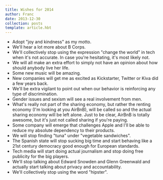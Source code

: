 ```yaml
---
title: Wishes for 2014
author: Franc
date: 2013-12-30
collection: posts
template: article.hbt
---
```


* Adopt "joy and kindness" as my motto.
* We'll hear a lot more about B Corps.
* We'll collectively stop using the expression "change the world" in tech when it's not accurate. In case you're hesitating, it's most likely not.
* We will all make an extra effort to simply not have an opinion about how should anybody live her life.
* Some new music will be amazing. 
* New companies will get me as excited as Kickstarter, Twitter or Kiva did a few years back.
* We'll be extra vigilant to point out when our behavior is reinforcing any type of discrimination.
* Gender issues and sexism will see a real involvement from men.
* What's really not part of the sharing economy, but rather the renting economy (I'm looking at you AirBnB), will be called so and the actual sharing economy will be left alone. Just to be clear, AirBnB is totally awesome, but it's just not called sharing if you're paying.
* Some company will emerge that challenges Apple and I'll be able to reduce my absolute dependency to their products.
* We will stop finding "tuna" under "vegetable sandwiches".
* The Spanish state will stop sucking big time and start behaving like a 21st century democracy good enough for European standards.
* Tech media will start doing actual journalism and stop doing free publicity for the big players.
* We'll stop talking about Edward Snowden and Glenn Greenwald and actually start talking about privacy and accountability.
* We'll collectively stop using the word "hipster".